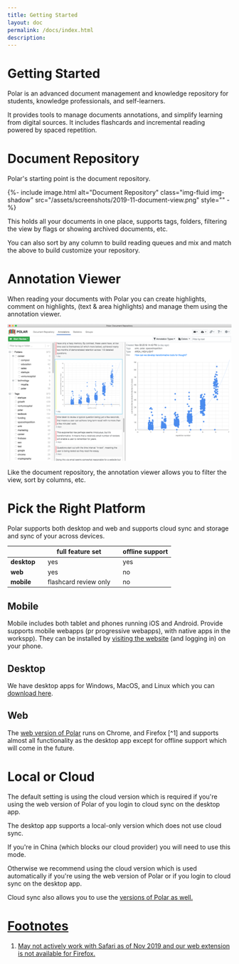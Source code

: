 ```yaml
---
title: Getting Started
layout: doc
permalink: /docs/index.html
description:  
---
```


# Getting Started 

Polar is an advanced document management and knowledge repository for students, knowledge professionals, and self-learners.

It provides tools to manage documents annotations, and simplify learning from digital sources. It includes flashcards and incremental reading powered by spaced repetition.

# Document Repository

Polar's starting point is the document repository.

<div class="pb-3">
{%- include image.html
            alt="Document Repository"
            class="img-fluid img-shadow"
            src="/assets/screenshots/2019-11-document-view.png"
            style="" -%}
</div>

This holds all your documents in one place, supports tags, folders, filtering the view by flags or showing archived documents, etc.

You can also sort by any column to build reading queues and mix and match the above to build customize your repository. 

# Annotation Viewer

When reading your documents with Polar you can create highlights, comment on highlights, (text & area highlights) and manage them
using the annotation viewer.

<img class="img-fluid" src="../assets/screenshots/2019-11-annotation-view.png">

Like the document repository, the annotation viewer allows you to filter the view, sort by columns, etc.

# Pick the Right Platform

Polar supports both desktop and web and supports cloud sync and storage and sync of your across devices.

|                |   |full feature set          |   | offline support |
|----------------|---|--------------------------|---|-----------------|
| **desktop**    |   | yes                      |   | yes             |
| **web**        |   | yes                      |   | no              |
| **mobile**     |   | flashcard review only    |   | no              |


## Mobile

Mobile includes both tablet and phones running iOS and Android.  Provide supports mobile webapps (pr progressive webapps), with native apps in the workspp). They can be installed by <a href="https://app.getpolarized.io" target="_blank">visiting the website</a> (and logging in) on your phone.

## Desktop

We have desktop apps for Windows, MacOS, and Linux which you can <a href="https://getpolarized.io/download.html" target="_blank">download here</a>.

## Web

The <a href="https://app.getpolarized.io" target="_blank">web version of Polar</a> runs on Chrome, and Firefox [^1] and supports almost all functionality as the desktop app except 
for offline support which will come in the future. 

# Local or Cloud

The default setting is using the cloud version which is required if you're using the web version of Polar of you login to cloud sync on the desktop app.

The desktop app supports a local-only version which does not use cloud sync. 

If you're in China (which blocks our cloud provider) you will need to use this mode. 

Otherwise we recommend using the cloud version which is used automatically if you're using the web version of Polar
or if you login to cloud sync on the desktop app.

Cloud sync also allows you to use the <a href="/docs/mobile.html" target="_blank"> versions of Polar as well.

# Footnotes

1. May not actively work with Safari as of Nov 2019 and our web extension is not available for Firefox.
